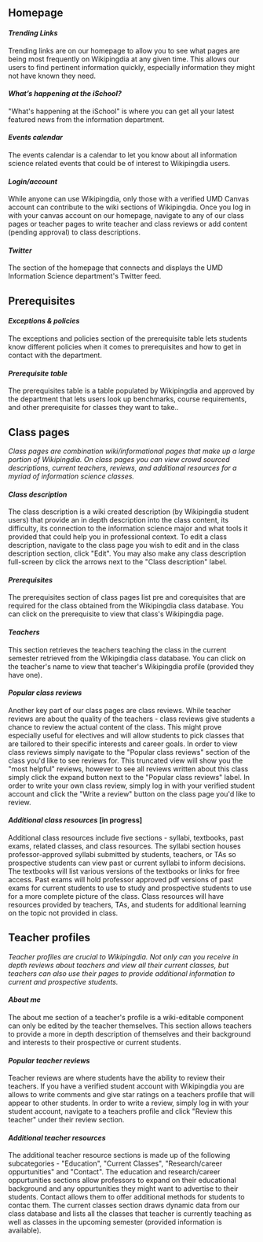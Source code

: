 ## Homepage

#### *Trending Links*

Trending links are on our homepage to allow you to see what pages are being most frequently on Wikipingdia at any given time. This allows our users to find pertinent information quickly, especially information they might not have known they need.

#### *What’s happening at the iSchool?*

"What's happening at the iSchool" is where you can get all your latest featured news from the information department.

#### *Events calendar*

The events calendar is a calendar to let you know about all information science related events that could be of interest to Wikipingdia users.

#### *Login/account*

While anyone can use Wikipingdia, only those with a verified UMD Canvas account can contribute to the wiki sections of Wikipingdia. Once you log in with your canvas account on our homepage, navigate to any of our class pages or teacher pages to write teacher and class reviews or add content (pending approval) to class descriptions.

#### *Twitter*

The section of the homepage that connects and displays the UMD Information Science department's Twitter feed.

## Prerequisites

#### *Exceptions & policies*

The exceptions and policies section of the prerequisite table lets students know different policies when it comes to prerequisites and how to get in contact with the department.

#### *Prerequisite table*

The prerequisites table is a table populated by Wikipingdia and approved by the department that lets users look up benchmarks, course requirements, and other prerequisite for classes they want to take..

## Class pages

_Class pages are combination wiki/informational pages that make up a large portion of Wikipingdia. On class pages you can view crowd sourced descriptions, current teachers, reviews, and additional resources for a myriad of information science classes._

#### *Class description*

The class description is a wiki created description (by Wikipingdia student users) that provide an in depth description into the class content, its difficulty, its connection to the information science major and what tools it provided that could help you in professional context. To edit a class description, navigate to the class page you wish to edit and in the class description section, click "Edit". You may also make any class description full-screen by click the arrows next to the "Class description" label.  

#### *Prerequisites*

The prerequisites section of class pages list pre and corequisites that are required for the class obtained from the Wikipingdia class database. You can click on the prerequisite to view that class's Wikipingdia page.

#### *Teachers*

This section retrieves the teachers teaching the class in the current semester retrieved from the Wikipingdia class database. You can click on the teacher's name to view that teacher's Wikipingdia profile (provided they have one).

#### *Popular class reviews*

Another key part of our class pages are class reviews. While teacher reviews are about the quality of the teachers - class reviews give students a chance to review the actual content of the class. This might prove especially useful for electives and will allow students to pick classes that are tailored to their specific interests and career goals. In order to view class reviews simply navigate to the "Popular class reviews" section of the class you'd like to see reviews for. This truncated view will show you the "most helpful" reviews, however to see all reviews written about this class simply click the expand button next to the "Popular class reviews" label. In order to write your own class review, simply log in with your verified student account and click the "Write a review" button on the class page you'd like to review.

#### *Additional class resources* [in progress]

Additional class resources include five sections - syllabi, textbooks, past exams, related classes, and class resources. The syllabi section houses professor-approved syllabi submitted by students, teachers, or TAs so prospective students can view past or current syllabi to inform decisions. The textbooks will list various versions of the textbooks or links for free access. Past exams will hold professor approved pdf versions of past exams for current students to use to study and prospective students to use for a more complete picture of the class. Class resources will have resources provided by teachers, TAs, and students for additional learning on the topic not provided in class.

## Teacher profiles

_Teacher profiles are crucial to Wikipingdia. Not only can you receive in depth reviews about teachers and view all their current classes, but teachers can also use their pages to provide additional information to current and prospective students._

#### *About me*

The about me section of a teacher's profile is a wiki-editable component can only be edited by the teacher themselves. This section allows teachers to provide a more in depth description of themselves and their background and interests to their prospective or current students.

#### *Popular teacher reviews*

Teacher reviews are where students have the ability to review their teachers. If you have a verified student account with Wikipingdia you are allows to write comments and give star ratings on a teachers profile that will appear to other students. In order to write a review, simply log in with your student account, navigate to a teachers profile and click "Review this teacher" under their review section.

#### *Additional teacher resources*

The additional teacher resource sections is made up of the following subcategories - "Education", "Current Classes", "Research/career oppurtunities" and "Contact". The education and research/career oppurtunities sections allow professors to expand on their educational background and any oppurtunities they might want to advertise to their students. Contact allows them to offer additional methods for students to contac them. The current classes section draws dynamic data from our class database and lists all the classes that teacher is currently teaching as well as classes in the upcoming semester (provided information is available).

